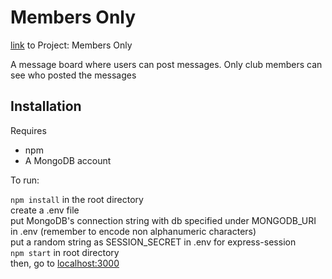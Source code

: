 # Members Only
<p><a href="https://www.theodinproject.com/paths/full-stack-javascript/courses/nodejs/lessons/members-only">link</a> to Project: Members Only

<p>A message board where users can post messages. Only club members can see who posted the messages</p>

## Installation
<p>Requires</p>
<ul>
	<li>npm</li>
	<li>A MongoDB account</li>
</ul>

<p>To run:</p>
<p>
	<code>npm install</code> in the root directory<br />
	create a .env file<br />
	put MongoDB's connection string with db specified under MONGODB_URI in .env (remember to encode non alphanumeric characters)<br />
	put a random string as SESSION_SECRET in .env for express-session<br />
	<code>npm start</code> in root directory<br />
	then, go to <a href='localhost:3000'>localhost:3000</a>
</p>
